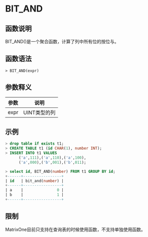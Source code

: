 # **BIT_AND**

## **函数说明**

BIT_AND()是一个聚合函数，计算了列中所有位的按位与。

## **函数语法**

```
> BIT_AND(expr)
```
## **参数释义**
|  参数   | 说明 |
|  ----  | ----  |
| expr  | UINT类型的列|


## **示例**

```sql
> drop table if exists t1;
> CREATE TABLE t1 (id CHAR(1), number INT);
> INSERT INTO t1 VALUES
      ('a',111),('a',110),('a',100),
      ('a',000),('b',001),('b',011);

> select id, BIT_AND(number) FROM t1 GROUP BY id;
+------+-----------------+
| id   | bit_and(number) |
+------+-----------------+
| a    |               0 |
| b    |               1 |
+------+-----------------+
```

## **限制**
MatrixOne目前只支持在查询表的时候使用函数，不支持单独使用函数。
